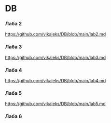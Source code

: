 # DB
### Лаба 2
https://github.com/vikaleks/DB/blob/main/lab2.md
### Лаба 3
https://github.com/vikaleks/DB/blob/main/lab3.md
### Лаба 4
https://github.com/vikaleks/DB/blob/main/lab4.md
### Лаба 5
https://github.com/vikaleks/DB/blob/main/lab5.md
### Лаба 6
